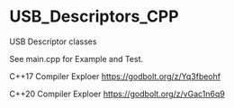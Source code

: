 # USB_Descriptors_CPP
USB Descriptor classes


See main.cpp for Example and Test.

C++17 Compiler Exploer https://godbolt.org/z/Yq3fbeohf

C++20 Compiler Exploer https://godbolt.org/z/vGac1n6q9
